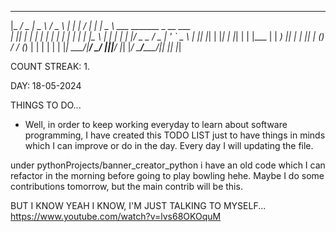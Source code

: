 _____ ___  ____   ___    _     ___ ____ _____   ____                          
|_   _/ _ \|  _ \ / _ \  | |   |_ _/ ___|_   _| |  _ \  ___ _______  _ __ ___  
  | || | | | | | | | | | | |    | |\___ \ | |   | | | |/ _ \_  / _ \| '_ ` _ \ 
  | || |_| | |_| | |_| | | |___ | | ___) || |   | |_| | (_) / / (_) | | | | | |
  |_| \___/|____/ \___/  |_____|___|____/ |_|   |____/ \___/___\___/|_| |_| |_|

COUNT STREAK: 1.

DAY: 18-05-2024

THINGS TO DO...
- Well, in order to keep working everyday to learn about software programming, I have created this TODO LIST just to have things in minds which I
can improve or do in the day. Every day I will updating the file.

under pythonProjects/banner_creator_python i have an old code which I can refactor in the morning before going to play bowling hehe.
Maybe I do some contributions tomorrow, but the main contrib will be this. 

BUT I KNOW YEAH I KNOW, I'M JUST TALKING TO MYSELF... 
https://www.youtube.com/watch?v=lvs68OKOquM
